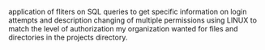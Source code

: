 application of fliters on SQL queries to get specific information on login attempts and description
changing of multiple permissions using LINUX to match the level of authorization my organization wanted for files and directories in the projects directory.
